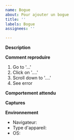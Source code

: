 ```yaml
---
name: Bogue
about: Pour ajouter un bogue
title: ''
labels: Bogue
assignees: ''

---
```


**Description**

**Comment reproduire**
1. Go to '...'
2. Click on '....'
3. Scroll down to '....'
4. See error

**Comportement attendu**


**Captures**

**Environnement**
 - Navigateur:
 - Type d'appareil:
 - OS:
